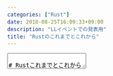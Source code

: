 ```yaml
---
categories: ["Rust"]
date: 2018-08-25T16:09:33+09:00
description: "LLイベントでの発表用"
title: "Rustのこれまでとこれから"
---
```

<textarea data-markdown
    data-separator="\n===\n"
    data-vertical="\n---\n"
    data-notes="^Note:">

# Rustこれまでとこれから<!-- .element: style="font-size: calc(var(--title-font-size) * 0.8)"-->
----------------------
[Learn Languages 2018 in ODC (LL2018) ](https://llevent.connpass.com/event/95443/)

<!-- .slide: class="center" -->

===

# About Me
---------
![κeenのアイコン](/images/kappa.png) <!-- .element: style="position:absolute;right:0;z-index:-1" width="20%" -->

 * κeen
 * [ちゅーんさんだよー](https://shindanmaker.com/789932)
 * [@blackenedgold](https://twitter.com/blackenedgold)
 * Github: [KeenS](https://github.com/KeenS)
 * [Idein Inc.](https://idein.jp/)のエンジニア
  + Rustで開発してるよ
 * Lisp, ML, Rust, Shell Scriptあたりを書きます

===
# 今日話すこと
-------------

* X Rustの勉強法
* X Rust言語の紹介
* O Rustの歩み
* O Rustの開発体制

===
# Rustとは
----------

* システムプログラミング言語
* 安定性、信頼性が売り
* 2015年に[1.0リリース](https://blog.rust-lang.org/2015/05/15/Rust-1.0.html)
  + ~~いつまで20年ものの言語使ってるの~~
* 大体の便利な言語機能を取り入れてる
* 所有権システムにより **GCがない**
  * コンパイラが `free` を自動挿入

===

```rust
// ジェネリクス+トレイト境界
// move セマンティクス
fn dup<T: Clone>(t: T) -> (T, T) {
    // タプルあるよ
    (t.clone(), t)
}

fn main() {
    // マクロ
    let vec = vec![1, 2, 3];
    // パターンマッチで分配束縛
    let (v1, v2) = dup(vec);
    // 雑にデータ型を印字できる
    println!("v1: {:?}, v2: {:?}", v1, v2);
    // `v1`, `v2`はコンパイラが勝手にfreeしてくれる
    // (`vec`はmoveしてるのでそもそも関係ない)
}

```

===

# 特徴
------

* エルゴノミクスに拘った設計
  + explicitな言語
* 後方互換を大事に
  + SemVerベースの管理
  + バージョンアップでコードが壊れることは殆ど無い
* 学習難易度は高め

===
# 学習難易度
----------------

* 難しい(直球)
* 悪い難しさではない
  + プログラミング本来の難しさ
* その代わり学習補助が手厚い
 + エラーメッセージが親切
 + 公式ドキュメントがよく出来てる

===

![Rustの学習曲線の図](/images/ll_rust/rust_learning_curve.png) <!-- .element: style="width:100%;height:100%;" -->

===
# ドキュメント文化
-----------------

* [The Rust Programming Language](https://doc.rust-lang.org/book/)がよく出来てる
* 他にも[Rust by Example](https://doc.rust-lang.org/rust-by-example/index.html)、[Rustnomicon](https://doc.rust-lang.org/nomicon/index.html)、[The Unstable Book](https://doc.rust-lang.org/unstable-book/index.html)などなど
* 全クレート(ライブラリ)のドキュメントも[ある](https://docs.rs/)
* [This Week in Rust](https://this-week-in-rust.org/)などのニュースレター

===

# 日本
------

* ドキュメントの和訳とか頑張ってる
  + [Rustの日本語ドキュメント/Japanese Docs for Rust](https://doc.rust-jp.rs/)
* [Slackコミュニティ](http://rust-jp.herokuapp.com/)
* [勉強会](https://rust.connpass.com/)
  + [初心者向けハンズオン](https://rust.connpass.com/event/56275/)なども
* などなど

===
# Rustの開発体制
---------------

* コミュニティベースの開発
  + [担当チーム](https://www.rust-lang.org/ja-JP/team.html)などあり組織的
* Mozillaが開発を支援
  + 「Mozillaが作った言語」ではない
* [RFC](https://github.com/rust-lang/rfcs)で言語機能を決める
  + 意思決定がオープン
* 6週間ごとにリリース
  + stable, beta, nightlyの3チャネルのサイクル
  + 新機能はfeature gateで一旦試してからbeta, stableに降ってくる

===

![Rustの開発サイクル](/images/ll_rust/rust_dev_cicle.png) <!-- .element: style="width:100%;height:100%;" -->

===
# 意思決定とか
-------------

* サーベイしてデータドリブンで注力領域を決めてる
  + [Survey 2017](https://blog.rust-lang.org/2017/09/05/Rust-2017-Survey-Results.html)
  + [2018](https://blog.rust-lang.org/2018/08/08/survey.html)もやってる([和訳](https://docs.google.com/forms/d/e/1FAIpQLSeueHtp6L0hPGy6h9tUxgNEnUv1xBxBqBdJlHsKCCx37yGMug/viewform)もあるよ)
* サーベイの結果Domain Working Groupが[発足](https://internals.rust-lang.org/t/announcing-the-2018-domain-working-groups/6737)
* WGのミーティングなども公開されてる
  + [GitHub](https://github.com/rust-lang-nursery/wg-net)
  + 徹底的にオープンだよね。

===

## 4つのWorking Groupとその目標

<style>
#grid-container .box26 {
    position: relative;
    margin: 0.5em 1em;
    padding: 0.5em 1em;
    border: solid 3px #000;
    border-radius: 8px;
}
#grid-container .box26 .box-title {
    position: absolute;
    display: inline-block;
    top: -13px;
    left: 10px;
    padding: 0 9px;
    line-height: 1;
    font-size: 24px;
    background: #FFF;
    font-weight: bold;
}
#grid-container .box26 p {
    margin: 0;
    padding: 0;
}
</style>

<div style="display:grid;grid-template-rows: 100% 1fr;grid-template-columns: 50% 1fr;" id="grid-container">
   <div style="grid-row:1/2;grid-column:1/2" class="box26">
       <span class="box-title"><a href="https://github.com/rust-lang-nursery/wg-net">Network</a></span>
       <p> 非同期、IoT、ウェブの3つに注力</p>
   </div>
   <div style="grid-row:1/2;grid-column:2/3" class="box26">
       <span class="box-title"><a href="https://github.com/rust-lang-nursery/cli-wg">CLI</a></span>
       <p>クロスプラットフォームでよくテストされてモダンなCLIツールを作れるように</p>
   </div>
   <div style="grid-row:2/3;grid-column:1/2" class="box26">
       <span class="box-title"><a href="https://github.com/rustwasm/team">WASM</a></span>
       <p>Rustを最高のWASM開発言語にする</p>
   </div>
   <div style="grid-row:2/3;grid-column:2/3" class="box26">
       <span class="box-title"><a href="https://github.com/rust-embedded/wg">Embed</a></span>
       <p>組み込みプログラミングをもっと簡単に</p>
   </div>
</div>



===

# 最近の話題
--------------

* SIMD Intrinsic
* メモリアロケータが選択可能に
* 非同期
  + futureやasync/awaitなど
* Generic Associated Type
  + [Chalkプロジェクト](https://github.com/rust-lang-nursery/chalk)
  + 雑にいうとProlog処理系をコンパイル時に動かす
* Compile Time Function Execution
  + [Miriプロジェクト](https://github.com/solson/miri)
  + 雑に言うとRustインタプリタをコンパイル時に動かす

===

# SIMD

``` rust
#[cfg(all(any(target_arch = "x86", target_arch = "x86_64"),
      target_feature = "avx2"))]
fn foo() {
    #[cfg(target_arch = "x86")]
    use std::arch::x86::_mm256_add_epi64;
    #[cfg(target_arch = "x86_64")]
    use std::arch::x86_64::_mm256_add_epi64;

    unsafe {
        _mm256_add_epi64(...);
    }
}
```
===

# メモリアロケータ

``` rust
use std::alloc::System;

#[global_allocator]
static GLOBAL: System = System;

fn main() {
    let mut v = Vec::new();
    // This will allocate memory using the system allocator.
    v.push(1);
}
```

===

# Rustのこれから
<!-- .slide: class="center" -->

===

# Rust 2018 Edition

<!-- .slide: class="center" -->

===

# Rust 2018
-----------

* 言語に非互換アップデート入るよ
  + キーワードの追加とか
* 今までのを2015、新しいのを2018と呼ぶ
 + Rust 2015: stability
 + Rust 2018: productivity
* 3年に1度更新される
* 互換性はないけど相互運用性はある
  + コンパイラは2015と2018同時サポート
  + 2015と2018は混ぜて使える
* さらに移行ツールも提供されてる

===
# 変わるところ
-------------

* 新規構文
  + `async` / `await`
  + `try`
* ライフタイムの省略や自動推論などの強化
* 2015も継続して改善される
  + 急に大きく変わる訳ではない
  + 2018の機能が既に入っているものも
* いままでの変更のまとめ的な意味もある
  + [edition guide](https://rust-lang-nursery.github.io/edition-guide/introduction.html)で2015(1.0.0)との差分が見れる

===
# まとめ
--------

* Rustは新しい言語だよ
* Rustはオープンな開発体制をしてるよ
* アウトリーチの努力がすごいよ
* 今も継続的に改善されてるよ

</textarea>
